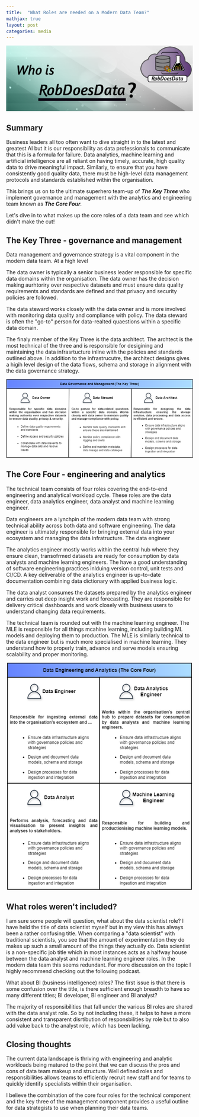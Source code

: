 ```yaml
---
title:  "What Roles are needed on a Modern Data Team?"
mathjax: true
layout: post
categories: media
---
```


<img src="/images/blogs/2024-02-26-robdoesdata.png">

## Summary

Business leaders all too often want to dive straight in to the latest and greatest AI but it is our responsibility as data professionals to communicate that this is a formula for failure. Data analytics, machine learning and artificial intelligence are all reliant on having timely, accurate, high quality data to drive meaningful impact. Similarly, to ensure that you have consistently good quality data, there must be high-level data management protocols and standards established within the organisation. 

This brings us on to the ultimate superhero team-up of <i> <b> The Key Three </i> </b> who implement governance and management with the analytics and engineering team known as <i> <b> The Core Four</b>. </i>

Let's dive in to what makes up the core roles of a data team and see which didn't make the cut!

## The Key Three - governance and management
Data management and governance strategy is a vital component in the modern data team. At a high level 

The data owner is typically a senior business leader responsible for specific data domains within the organisation. The data owner has the decision making aurhtoriry over respective datasets and must ensure data quality requirements and standards are defined and that privacy and security policies are followed. 

The data steward works closely with the data owner and is more involved with monitoring data quality and compliance with policy. The data steward is often the "go-to" person for data-realted quaestions within a specific data domain.

The finaly member of the Key Three is the data architect. The archtect is the most technical of the three and is responsible for desigining and maintaining the data infrasrtucture inline with the policies and standards outlined above. In addition to the infrastrucutre, the architect designs gives a higih level design of the data flows, schema and storage in alignment with the data governance strategy.

<p align="center">
<img src="/images/blogs/keythree.png" width="700">
</p>

## The Core Four - engineering and analytics
The technical team consists of four roles covering the end-to-end engineering and analytical workload cycle. These roles are the data engineer, data analytics engineer, data analyst and machine learning engineer.

Data engineers are a lynchpin of the modern data team with strong technical ability across both data and software engineering. The data engineer is ultimately responsible for bringing external data into your ecosystem and managing the data infratructure. The data engineer

The analytics engineer mostly works within the central hub where they ensure clean, transofrmed datasets are ready for consumption by data analysts and machine learning engineers. The have a good understanding of software engineering practices inlduing version control, unit tests and CI/CD. A key deliverable of the analytics engineer is up-to-date documentation combining data dictionary with applied business logic.

The data analyst consumes the datasets prepared by the analytics engineer and carries out deep insight work and forecasting. They are responsible for delivery critical dashboards and work closely with business users to understand changing data requirements.

The technical team is rounded out with the machine learning engineer. The MLE is responsible for all things mcahine learning, including building ML models and deploying them to production. The MLE is similarly technical to the data engineer but is much more specialised in machine learning. They understand how to properly train, advance and serve models ensuring scalability and proper monitoring.

<p align="center">
<img src="/images/blogs/corefour.png" width="500">
</p>

## What roles weren't included?
I am sure some people will question, what about the data scientist role? I have held the title of data scientist myself but in my view this has always been a rather confusing title. When comparing a "data scientist" with traditional scientists, you see that the amount of experimentation they do makes up such a small amount of the things they actually do. Data scientist is a non-specific job title which in most instances acts as a halfway house between the data analyst and machine learning engineer roles. In the modern data team this seems redundant. For more discussion on the topic I highly recommend checking out the following podcast.

What about BI (business intelligence) roles? The first issue is that there is some confusion over the title, is there sufficient enough breadth to have so many different titles; BI developer, BI engineer and BI analyst? 

The majority of responsibilities that fall under the various BI roles are shared with the data analyst role. So by not including these, it helps to have a more consistent and transparent disrtibution of responsbilities by role but to also add value back to the analyst role, which has been lacking.

## Closing thoughts

The current data landscape is thriving with engineering and analytic workloads being matured to the point that we can discuss the pros and cons of data team makeup and structure. Well defined roles and responsibilities allows teams to efficiently recruit new staff and for teams to quickly identify specialists within their organisation. 

I believe the combination of the core four roles for the technical component and the key three of the management component provides a useful outline for data strategists to use when planning their data teams.








